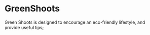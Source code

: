 # GreenShoots
Green Shoots is designed to encourage an eco-friendly lifestyle, and provide useful tips;
